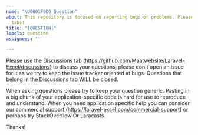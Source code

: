 ```yaml
---
name: "\U0001F9D0 Question"
about: This repository is focused on reporting bugs or problems. Please use the Discussions
  tabs!
title: "[QUESTION]"
labels: question
assignees: ''

---
```


Please use the Discussions tab (https://github.com/Maatwebsite/Laravel-Excel/discussions) to discuss your questions, please don't open an issue for it as we try to keep the issue tracker oriented at bugs. Questions that belong in the Discussions tab WILL be closed.

When asking questions please try to keep your question generic. Pasting in a big chunk of your application-specific code is hard for use to reproduce and understand. When you need application specific help you can consider our commercial support (https://laravel-excel.com/commercial-support) or perhaps try StackOverflow Or Laracasts.

Thanks!
